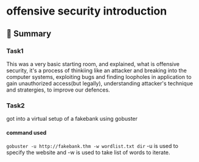 # offensive security introduction

## 📝 Summary
### Task1
This was a very basic starting room, and explained, what is offensive security, it's a process of thinkiing like an attacker and breaking into the computer systems, exploiting bugs and finding loopholes in application to gain unauthorized access(but legally), understanding attacker's technique and stratergies, to improve our defences.
### Task2
got into a virtual setup of a fakebank using gobuster
#### command used
`gobuster -u http://fakebank.thm -w wordlist.txt dir` -u is used to specify the website and -w is used to take list of words to iterate.

